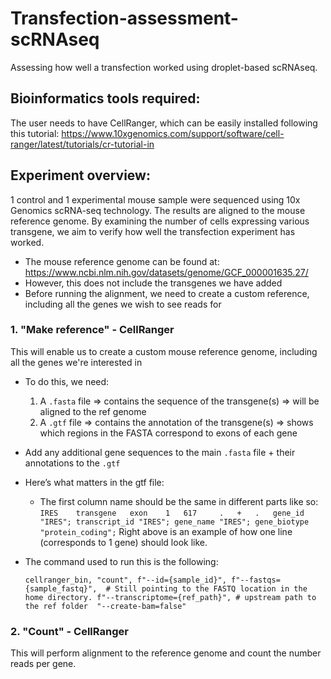 # Transfection-assessment-scRNAseq
Assessing how well a transfection worked using droplet-based scRNAseq. 

## Bioinformatics tools required: 
The user needs to have CellRanger, which can be easily installed following this tutorial: https://www.10xgenomics.com/support/software/cell-ranger/latest/tutorials/cr-tutorial-in


## Experiment overview: 
1 control and 1 experimental mouse sample were sequenced using 10x Genomics scRNA-seq technology. The results are aligned to the mouse reference genome. By examining the number of cells expressing various transgene, we aim to verify how well the transfection experiment has worked. 
- The mouse reference genome can be found at: https://www.ncbi.nlm.nih.gov/datasets/genome/GCF_000001635.27/ 
- However, this does not include the transgenes we have added
- Before running the alignment, we need to create a custom reference, including all the genes we wish to see reads for

### 1. "Make reference" - CellRanger 
This will enable us to create a custom mouse reference genome, including all the genes we're interested in
- To do this, we need:
    1. A `.fasta` file ⇒ contains the sequence of the transgene(s) ⇒ will be aligned to the ref genome
    2. A `.gtf` file ⇒ contains the annotation of the transgene(s) ⇒ shows which regions in the FASTA correspond to exons of each gene
- Add any additional gene sequences to the main `.fasta` file + their annotations to the `.gtf`
- Here’s what matters in the gtf file:
    - The first column name should be the same in different parts like so:
      `IRES    transgene   exon    1   617     .   +   .   gene_id "IRES"; transcript_id "IRES"; gene_name "IRES"; gene_biotype "protein_coding";`
      Right above is an example of how one line (corresponds to 1 gene) should look like. 
- The command used to run this is the following:


  `cellranger_bin, "count",
        f"--id={sample_id}",
        f"--fastqs={sample_fastq}",  # Still pointing to the FASTQ location in the home directory.
        f"--transcriptome={ref_path}", # upstream path to the ref folder 
        "--create-bam=false"`

### 2. "Count" - CellRanger
This will perform alignment to the reference genome and count the number reads per gene.
    
